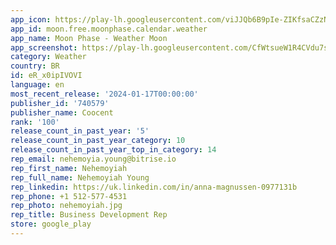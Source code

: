 ```yaml
---
app_icon: https://play-lh.googleusercontent.com/viJJQb6B9pIe-ZIKfsaCZzNYJVUUUJ1rqc7_jyEm-isynToGhjbFW5Orc4nEmxDwJH3M
app_id: moon.free.moonphase.calendar.weather
app_name: Moon Phase - Weather Moon
app_screenshot: https://play-lh.googleusercontent.com/CfWtsueW1R4CVdu7sfh-MnpeWwGaTPkXtL4275YSvUhqr4s2WL1rE3mMpfv2QJ176nA
category: Weather
country: BR
id: eR_x0ipIVOVI
language: en
most_recent_release: '2024-01-17T00:00:00'
publisher_id: '740579'
publisher_name: Coocent
rank: '100'
release_count_in_past_year: '5'
release_count_in_past_year_category: 10
release_count_in_past_year_top_in_category: 14
rep_email: nehemoyia.young@bitrise.io
rep_first_name: Nehemoyiah
rep_full_name: Nehemoyiah Young
rep_linkedin: https://uk.linkedin.com/in/anna-magnussen-0977131b
rep_phone: +1 512-577-4531
rep_photo: nehemoyiah.jpg
rep_title: Business Development Rep
store: google_play
---
```

